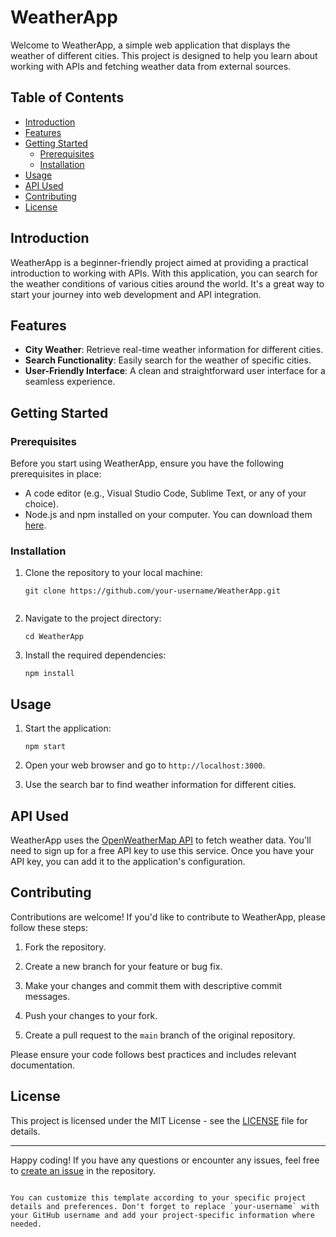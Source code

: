 

# WeatherApp

Welcome to WeatherApp, a simple web application that displays the weather of different cities. This project is designed to help you learn about working with APIs and fetching weather data from external sources.

## Table of Contents

- [Introduction](#introduction)
- [Features](#features)
- [Getting Started](#getting-started)
  - [Prerequisites](#prerequisites)
  - [Installation](#installation)
- [Usage](#usage)
- [API Used](#api-used)
- [Contributing](#contributing)
- [License](#license)

## Introduction

WeatherApp is a beginner-friendly project aimed at providing a practical introduction to working with APIs. With this application, you can search for the weather conditions of various cities around the world. It's a great way to start your journey into web development and API integration.

## Features

- **City Weather**: Retrieve real-time weather information for different cities.
- **Search Functionality**: Easily search for the weather of specific cities.
- **User-Friendly Interface**: A clean and straightforward user interface for a seamless experience.

## Getting Started

### Prerequisites

Before you start using WeatherApp, ensure you have the following prerequisites in place:

- A code editor (e.g., Visual Studio Code, Sublime Text, or any of your choice).
- Node.js and npm installed on your computer. You can download them [here](https://nodejs.org/).

### Installation

1. Clone the repository to your local machine:

   ```shell
   git clone https://github.com/your-username/WeatherApp.git


2. Navigate to the project directory:

   ```shell
   cd WeatherApp
   ```

3. Install the required dependencies:

   ```shell
   npm install
   ```

## Usage

1. Start the application:

   ```shell
   npm start
   ```

2. Open your web browser and go to `http://localhost:3000`.

3. Use the search bar to find weather information for different cities.

## API Used

WeatherApp uses the [OpenWeatherMap API](https://openweathermap.org/) to fetch weather data. You'll need to sign up for a free API key to use this service. Once you have your API key, you can add it to the application's configuration.

## Contributing

Contributions are welcome! If you'd like to contribute to WeatherApp, please follow these steps:

1. Fork the repository.

2. Create a new branch for your feature or bug fix.

3. Make your changes and commit them with descriptive commit messages.

4. Push your changes to your fork.

5. Create a pull request to the `main` branch of the original repository.

Please ensure your code follows best practices and includes relevant documentation.

## License

This project is licensed under the MIT License - see the [LICENSE](LICENSE) file for details.

---

Happy coding! If you have any questions or encounter any issues, feel free to [create an issue](https://github.com/your-username/WeatherApp/issues) in the repository.
```

You can customize this template according to your specific project details and preferences. Don't forget to replace `your-username` with your GitHub username and add your project-specific information where needed.
